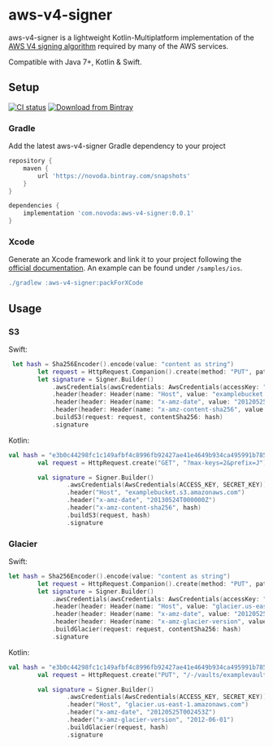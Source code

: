 # aws-v4-signer

aws-v4-signer is a lightweight Kotlin-Multiplatform implementation of the [AWS V4 signing algorithm](https://docs.aws.amazon.com/general/latest/gr/signature-version-4.html) required by many of the AWS services. 

Compatible with Java 7+, Kotlin & Swift.

## Setup

[![CI status](https://ci.novoda.com/buildStatus/icon?job=aws-v4-signer)](https://ci.novoda.com/job/aws-v4-signer/lastBuild/console) [![Download from Bintray](https://api.bintray.com/packages/novoda-oss/maven/aws-v4-signer/images/download.svg)](https://bintray.com/novoda-oss/maven/aws-v4-signer/_latestVersion)

### Gradle

Add the latest aws-v4-signer Gradle dependency to your project

```gradle
repository {
    maven {
        url 'https://novoda.bintray.com/snapshots'
    }
} 

dependencies {
    implementation 'com.novoda:aws-v4-signer:0.0.1'
}
```

### Xcode

Generate an Xcode framework and link it to your project following the [official documentation](https://kotlinlang.org/docs/tutorials/native/mpp-ios-android.html).
An example can be found under `/samples/ios`. 

```gradle
./gradlew :aws-v4-signer:packForXCode
```

## Usage

### S3

Swift:
```swift
 let hash = Sha256Encoder().encode(value: "content as string")
        let request = HttpRequest.Companion().create(method: "PUT", pathAndQuery: "?max-keys=2&prefix=J")
        let signature = Signer.Builder()
            .awsCredentials(awsCredentials: AwsCredentials(accessKey: "AKIAIOSFODNN7EXAMPLE", secretKey: "wJalrXUtnFEMI/K7MDENG/bPxRfiCYEXAMPLEKEY"))
            .header(header: Header(name: "Host", value: "examplebucket.s3.amazonaws.com"))
            .header(header: Header(name: "x-amz-date", value: "20120525T002453Z"))
            .header(header: Header(name: "x-amz-content-sha256", value: hash))
            .buildS3(request: request, contentSha256: hash)
            .signature
```

Kotlin:
```kotlin
val hash = "e3b0c44298fc1c149afbf4c8996fb92427ae41e4649b934ca495991b7852b855"
        val request = HttpRequest.create("GET", "?max-keys=2&prefix=J")

        val signature = Signer.Builder()
                .awsCredentials(AwsCredentials(ACCESS_KEY, SECRET_KEY))
                .header("Host", "examplebucket.s3.amazonaws.com")
                .header("x-amz-date", "20130524T000000Z")
                .header("x-amz-content-sha256", hash)
                .buildS3(request, hash)
                .signature
```

### Glacier

Swift:
```swift
let hash = Sha256Encoder().encode(value: "content as string")
        let request = HttpRequest.Companion().create(method: "PUT", pathAndQuery: "/-/vaults/examplevault")
        let signature = Signer.Builder()
            .awsCredentials(awsCredentials: AwsCredentials(accessKey: "AKIAIOSFODNN7EXAMPLE", secretKey: "wJalrXUtnFEMI/K7MDENG/bPxRfiCYEXAMPLEKEY"))
            .header(header: Header(name: "Host", value: "glacier.us-east-1.amazonaws.com"))
            .header(header: Header(name: "x-amz-date", value: "20120525T002453Z"))
            .header(header: Header(name: "x-amz-glacier-version", value: "2012-06-01"))
            .buildGlacier(request: request, contentSha256: hash)
            .signature
```

Kotlin:
```kotlin
val hash = "e3b0c44298fc1c149afbf4c8996fb92427ae41e4649b934ca495991b7852b855"
        val request = HttpRequest.create("PUT", "/-/vaults/examplevault")

        val signature = Signer.Builder()
                .awsCredentials(AwsCredentials(ACCESS_KEY, SECRET_KEY))
                .header("Host", "glacier.us-east-1.amazonaws.com")
                .header("x-amz-date", "20120525T002453Z")
                .header("x-amz-glacier-version", "2012-06-01")
                .buildGlacier(request, hash)
                .signature
```
